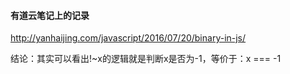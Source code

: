 #### 有道云笔记上的记录
http://yanhaijing.com/javascript/2016/07/20/binary-in-js/

结论：其实可以看出!~x的逻辑就是判断x是否为-1，等价于：x === -1 
